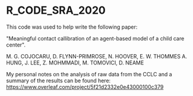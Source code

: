 # R_CODE_SRA_2020

This code was used to help write the following paper:

"Meaningful contact callibration of an agent-based model of a child care center".

M. G. COJOCARU, D. FLYNN-PRIMROSE, N. HOOVER, E. W. THOMMES A. HUNG, J. LEE, Z. MOHMMADI, M. TOMOVICI, D. NEAME

My personal notes on the analysis of raw data from the CCLC and a summary of the results can be found here: https://www.overleaf.com/project/5f21d2332e0e43000100c379 
